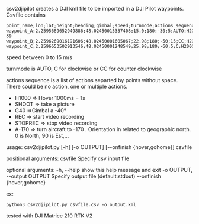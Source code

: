 csv2djipilot creates a DJI kml file to be imported in a DJI Pilot waypoints.
Csvfile contains
```
point_name;lon;lat;height;heading;gimbal;speed;turnmode;actions_sequence
waypoint_A;2.2595689652949886;48.02450015337408;15.0;180;-30;5;AUTO;H2000.SHOOT.A-89
waypoint_B;2.2596269016191606;48.02450001605067;22.98;180;-50;15;CC;H2000.SHOOT.H3000.REC
waypoint_C;2.2596653502913546;48.02450001248549;25.98;180;-60;5;C;H2000.SHOOT.STOPREC
```

speed between 0 to 15 m/s

turnmode is AUTO, C for clockwise or CC for counter clockwise

actions sequence is a list of actions separted by points without space. There could be no action, one or multiple actions.
- H1000 => Hover 1000ms = 1s
- SHOOT => take a picture 
- G40 =>Gimbal a -40°
- REC => start video recording
- STOPREC => stop video recording
- A-170 => turn aircraft to -170 . Orientation in related to geographic north. 0 is North, 90 is Est,...

usage: csv2djipilot.py [-h] [-o OUTPUT] [--onfinish {hover,gohome}] csvfile

positional arguments:
  csvfile               Specify csv input file

optional arguments:
  -h, --help            show this help message and exit
  -o OUTPUT, --output OUTPUT
                        Specify output file (default:stdout)
  --onfinish {hover,gohome}

ex: 
````
python3 csv2djipilot.py csvfile.csv -o output.kml
````

tested with DJI Matrice 210 RTK V2
